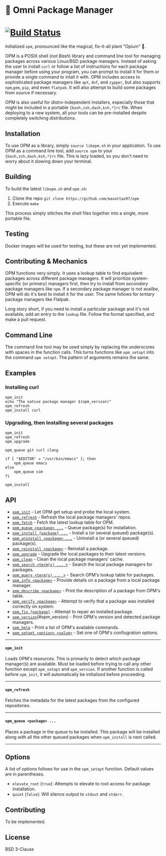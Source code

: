 # 🌺 Omni Package Manager
[![Build Status](https://travis-ci.com/Maxattax97/opm.svg?branch=master)](https://travis-ci.com/Maxattax97/opm)
==========

Initialized `opm`, pronounced like the magical, fix-it-all plant "Opium" 🌺.

OPM is a POSIX shell (_not Bash_) library and command line tool for managing packages across various Linux/BSD package managers. Instead of asking the user to install `curl` or follow a list of instructions for each package manager before using your program, you can prompt to install it for them or provide a single command to intall it with.
OPM includes access to sophisticated package managers like `apt`, `dnf`, and `zypper`, but also supports `npm`,`gem`, `pip`, and even `flatpak`. It will also attempt to build some packages from source if necessary.

OPM is also useful for distro-independent installers, especially those that might be included in a portable `{bash,zsh,dash,ksh,*}rc` file. When deploying to a new system, all your tools can be pre-installed despite completely switching distributions.

## Installation

To use OPM as a library, simply `source libopm.sh` in your application.
To use OPM as a command line tool, add `source opm` to your `{bash,zsh,dash,ksh,*}rc` file. This is lazy loaded, so you don't need to worry about it slowing down your terminal.

## Building

To build the latest `libopm.sh` and `opm.sh`:
 1. Clone the repo `git clone https://github.com/maxattax97/opm`
 2. Execute `make`

This process simply stitches the shell files together into a single, more portable file.

## Testing

Docker images will be used for testing, but these are not yet implemented.

## Contributing & Mechanics

OPM functions very simply. It uses a lookup table to find equivalent packages across different package managers. It will prioritize system-specific (or _primary_) managers first, then try to install from _secondary_ package managers like `npm`. If a secondary package manager is not availbe, OPM will do it's best to install it for the user. The same follows for _tertiary_ package managers like Flatpak.

Long story short, if you need to install a particular package and it's not available, add an entry to the `lookup` file. Follow the format specified, and make a pull request.

## Command Line

The command line tool may be used simply by replacing the underscores with spaces in the function calls. This turns functions like `opm_setopt` into the command `opm setopt`. The pattern of arguments remains the same.

## Examples

### Installing curl

```
opm_init
echo "The native package manager $(opm_version)"
opm_refresh
opm_install curl
```

### Upgrading, then Installing several packages

```
opm_init
opm_refresh
opm_upgrade

opm_queue git curl clang

if [ "$EDITOR" = "/usr/bin/emacs" ]; then
    opm_queue emacs
else
    opm_queue vim
fi

opm_install
```


## API
 * [`opm_init`](#opm_init) - Let OPM get setup and probe the local system.
 * [`opm_refresh`](#opm_refresh) - Refresh the local package managers' repos.
 * [`opm_fetch`](#opm_fetch) - Fetch the latest lookup table for OPM.
 * [`opm_queue <package> ...`](#opm_queue-package-) - Queue package(s) for installation.
 * [`opm_install [package] ...`](#opm_install-package-) - Install a (or several queued) package(s).
 * [`opm_uninstall <package> ...`](#opm_uninstall-package-) - Uninstall a (or several queued) package(s).
 * [`opm_reinstall <package>`](#opm_reinstall-package-) - Reinstall a package.
 * [`opm_upgrade`](#opm_upgrade) - Upgrade the local packages to their latest versions.
 * [`opm_clean`](#opm_clean) - Clean the local package managers' cache.
 * [`opm_search <term(s) ... >`](#opm_search-terms-) - Search the local package managers for packages.
 * [`opm_query <term(s) ... >`](#opm_query-terms-) - Search OPM's lookup table for packages.
 * [`opm_info <package>`](#opm_info-package-) - Provide details on a package from a local package manager.
 * [`opm_describe <package>`](#opm_describe-package-) - Print the description of a package from OPM's table.
 * [`opm_verify <package>`](#opm_verify-package-) - Attempt to verify that a package was installed correctly on system.
 * [`opm_fix [package]`](#opm_fix-package-) - Attempt to repair an installed package.
 * [`opm_version`](#opm_version)(#opm_version) - Print OPM's version and detected package managers.
 * [`opm_help`](#opm_help) - Print a list of OPM's available commands.
 * [`opm_setopt <option> <value>`](#opm_setopt-value-) - Set one of OPM's confiugration options.

-----
#### `opm_init`
Loads OPM's resources. This is primarily to detect which package manager(s) are available. Must be loaded before trying to call any other function except `opm_setopt` and `opm_version`. If another function is called before `opm_init`, it will automatically be initialized before proceeding.

-----
#### `opm_refresh`
Fetches the metadata for the latest packages from the configured repositories.

-----
#### `opm_queue <package> ...`
Places a package in the queue to be installed. This package will be installed along with all the other queued packages when `opm_install` is next called.

-----

## Options
A list of options follows for use in the `opm_setopt` function. Default values are in parentheses.
 * `elevate_root` (`true`): Attempts to elevate to root access for package installation.
 * `quiet` (`false`): Will silence output to `stdout` and `stderr`.

## Contributing

To be implemented.

## License

BSD 3-Clause

